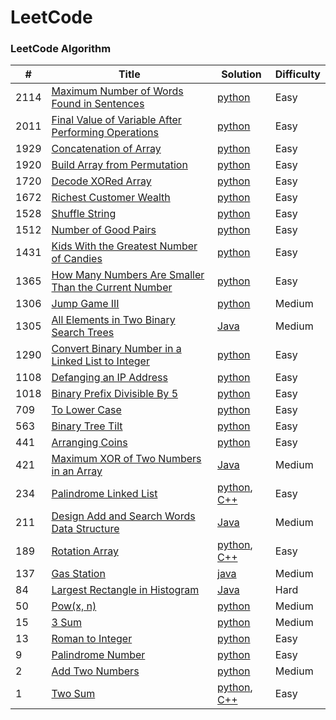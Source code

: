 LeetCode
========

### LeetCode Algorithm

| #    | Title                                                                                                                                         | Solution                                                                                                                                    | Difficulty |
|------|-----------------------------------------------------------------------------------------------------------------------------------------------|---------------------------------------------------------------------------------------------------------------------------------------------|---------|
| 2114 | [Maximum Number of Words Found in Sentences](https://leetcode.com/problems/maximum-number-of-words-found-in-sentences/)                       | [python](Algorithms/python/MaximumNumberofWordsFoundinSentences/MaximumNumberofWordsFoundinSentences.py)                                    | Easy    |
| 2011 | [Final Value of Variable After Performing Operations](https://leetcode.com/problems/final-value-of-variable-after-performing-operations/)     | [python](Algorithms/python/FinalValueOfVariableAfterPerformingOperations/FinalValueofVariableAfterPerformingOperations.py)                  | Easy    |                                                                            
| 1929 | [Concatenation of Array](https://leetcode.com/problems/concatenation-of-array/)                                                               | [python](Algorithms/python/ConcatenationOfArray/ConcatenationOfArray.py)                                                                    | Easy    |
| 1920 | [Build Array from Permutation](https://leetcode.com/problems/build-array-from-permutation/)                                                   | [python](Algorithms/python/BuildArrayfromPermutation/BuildArrayfromPermutation.py)                                                          | Easy    |
| 1720 | [Decode XORed Array](https://leetcode.com/problems/decode-xor-ed-array/)                                                                      | [python](Algorithms/python/DecodeXORedArray/DecodeXORedArray.py)                                                                            | Easy    |
| 1672 | [Richest Customer Wealth](https://leetcode.com/problems/richest-customer-wealth)                                                              | [python](Algorithms/python/RichestCustomerWealth/)                                                                                          | Easy    |
| 1528 | [Shuffle String](https://leetcode.com/problems/shuffle-string)                                                                                | [python](Algorithms/python/ShuffleString/ShuffleString.py)                                                                                  | Easy    |
| 1512 | [Number of Good Pairs](https://leetcode.com/problems/number-of-good-pairs)                                                                    | [python](Algorithms/python/NumberOfGoodPairs/NumberOfGoodPairs.py)                                                                          | Easy    |
| 1431 | [Kids With the Greatest Number of Candies](https://leetcode.com/problems/kids-with-the-greatest-number-of-candies/)                           | [python](Algorithms/python/KidsWiththeGreatestNumberofCandies/KidsWiththeGreatestNumberofCandies.py)                                        | Easy    |
| 1365 | [How Many Numbers Are Smaller Than the Current Number](https://leetcode.com/problems/how-many-numbers-are-smaller-than-the-current-number/)   | [python](Algorithms/python/HowManyNumbersAreSmallerThanTheCurrentNumber/HowManyNumbersAreSmallerThanTheCurrentNumber.py)                    | Easy    |                                                                                                               | |
| 1306 | [Jump Game III](https://leetcode.com/problems/jump-game-iii)                                                                                  | [python](Algorithms/python/JumpGameIII/JumpGameIII.py)                                                                                      | Medium  |                                                                        
| 1305 | [All Elements in Two Binary Search Trees](https://leetcode.com/problems/all-elements-in-two-binary-search-trees)                              | [Java](Algorithms/Java/AllElementsInTwoBinarySearchTrees/All_Elements_in_Two_Binary_Search_Trees.java)                                      | Medium  |
| 1290 | [Convert Binary Number in a Linked List to Integer](https://leetcode.com/problems/convert-binary-number-in-a-linked-list-to-integer/)         | [python](Algorithms/python/ConvertBinaryNumberinaLinkedListtoInteger/1290.ConvertBinaryNumberinaLinkedListtoInteger.py)                     | Easy    |
| 1108 | [Defanging an IP Address](https://leetcode.com/problems/defanging-an-ip-address)                                                              | [python](Algorithms/python/DefanginganIPAddress/DefangingAnIPAddress.py)                                                                    | Easy    |
| 1018 | [Binary Prefix Divisible By 5](https://leetcode.com/problems/binary-prefix-divisible-by-5/)                                                   | [python](Algorithms/python/BinaryPrefixDivisibleBy5/BinaryPrefixDivisibleBy5.py)                                                            | Easy    |    
| 709  | [To Lower Case](https://leetcode.com/problems/to-lower-case)                                                                                  | [python](Algorithms/python/ToLowerCase/ToLowerCase.py)                                                                                      | Easy    |
| 563  | [Binary Tree Tilt](https://leetcode.com/problems/binary-tree-tilt)                                                                            | [python](Algorithms/python/BinaryTreeTilt/BinaryTreeTilt.py)                                                                                | Easy    |
| 441  | [Arranging Coins](https://leetcode.com/problems/arranging-coins/)                                                                             | [python](Algorithms/python/ArrangingCoins/441-arranging-coins.py)                                                                           | Easy    |
| 421  | [Maximum XOR of Two Numbers in an Array](https://leetcode.com/problems/maximum-xor-of-two-numbers-in-an-array/)                               | [Java](Algorithms/Java/MaximumXOROfTwoNumbersInAnArray/Maximum_XOR_of_Two_Numbers_in_an_Array.java)                                         | Medium  |
| 234  | [Palindrome Linked List](https://leetcode.com/problems/palindrome-linked-list/)                                                               | [python](Algorithms/python/PalindromeLinkedList/PalindromeLinkedList.py), [C++](Algorithms/C++/PalidromeLinkedList/PalidromeLinkedList.cpp) | Easy    |
| 211  | [Design Add and Search Words Data Structure](https://leetcode.com/problems/design-add-and-search-words-data-structure/)                       | [Java](Algorithms/Java/DesignAddAndSearchWordsDataStructure/DesignAddAndSearchWordsDataStructure.java)                                      | Medium  |
| 189  | [Rotation Array](https://leetcode.com/problems/rotate-array/)                                                                                 | [python](Algorithms/python/RotateArray/RotateArray.py), [C++](Algorithms/C++/RotateArray/RotateArray.cpp)                                   | Easy    |
| 137  | [Gas Station](https://leetcode.com/problems/gas-station/)                                                                                     | [java](Algorithms/Java/GasStation/Gas_Station.java)                                                                                         | Medium  | 
| 84   | [Largest Rectangle in Histogram](https://leetcode.com/problems/largest-rectangle-in-histogram/)                                               | [Java](Algorithms/Java/LargestRectangleInHistogram/LargestRectangleInHistogram.java)                                                        | Hard    |
| 50   | [Pow(x, n)](https://leetcode.com/problems/powx-n)                                                                                             | [python](Algorithms/python/Pow(x,n)/pow(x,n).py)                                                                                            | Medium  |
| 15   | [3 Sum](https://leetcode.com/problems/3sum/)                                                                                                  | [python](Algorithms/python/3Sum/3Sum.py)                                                                                                    | Medium  |
| 13   | [Roman to Integer](https://leetcode.com/problems/roman-to-integer/)                                                                           | [python](Algorithms/python/RomanToInteger/roman2integer.py)                                                                                 | Easy    |
| 9    | [Palindrome Number](https://leetcode.com/problems/palindrome-number)                                                                          | [python](Algorithms/python/PalindromeNumber/PalindromeNumber.py)                                                                            | Easy    |
| 2    | [Add Two Numbers](https://leetcode.com/problems/add-two-numbers/)                                                                             | [python](Algorithms/python/AddTwoNumbers/AddTwoNumbers.py)                                                                                  | Medium  |
| 1    | [Two Sum](https://leetcode.com/problems/two-sum/)                                                                                             | [python](Algorithms/python/TwoSum/Two_Sum.py), [C++](Algorithms/C++/TwoSum/twoSum.cpp)                                                      | Easy    | 

 


 
